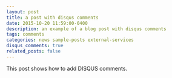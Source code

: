 ```yaml
---
layout: post
title: a post with disqus comments
date: 2015-10-20 11:59:00-0400
description: an example of a blog post with disqus comments
tags: comments
categories: news sample-posts external-services
disqus_comments: true
related_posts: false
---
```


This post shows how to add DISQUS comments.
